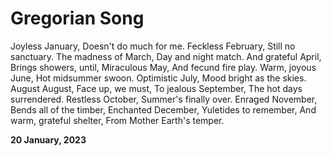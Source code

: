 # Gregorian Song

Joyless January,
Doesn't do much for me.
Feckless February,
Still no sanctuary.
The madness of March,
Day and night match.
And grateful April,
Brings showers, until,
Miraculous May,
And fecund fire play.
Warm, joyous June,
Hot midsummer swoon.
Optimistic July,
Mood bright as the skies.
August August,
Face up, we must,
To jealous September,
The hot days surrendered.
Restless October,
Summer's finally over.
Enraged November,
Bends all of the timber,
Enchanted December,
Yuletides to remember,
And warm, grateful shelter,
From Mother Earth's temper.

**20 January, 2023**

&nbsp;